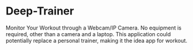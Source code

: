 # Deep-Trainer
Monitor Your Workout through a Webcam/IP Camera. No equipment is required, other than a camera and a laptop. This application could potentially replace a personal trainer, making it the idea app for workout.
